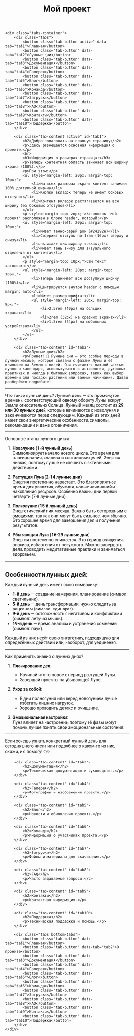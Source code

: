 <html><head><base href="/" />
<meta name="viewport" content="width=device-width, initial-scale=1">
<title>Мой проект</title>
<style>
* {
    margin: 0;
    padding: 0;
    box-sizing: border-box;
    font-family: 'Roboto', sans-serif;
}

body {
    background: #c8e6c9;
}

.header {
    background: #24292e;
    color: white;
    padding: 1rem;
    text-align: center;
    box-shadow: 0 2px 5px rgba(0,0,0,0.1);
}

.project-title {
    font-size: 2.5rem;
    margin-bottom: 0.5rem;
    max-width: 100%;
    margin-left: auto;
    margin-right: auto;
}

.tabs-container {
    width: 100%;
    margin: 20px auto;
    padding: 0;
}

.tabs {
    display: flex;
    flex-wrap: wrap;
    gap: 10px;
    margin-bottom: 20px;
    padding: 0;
}

.bottom-tabs {
    margin-top: 20px;
    margin-bottom: 40px;
}

.tab-button {
    background: #1a237e;
    color: white;
    border: none;
    padding: 12px 20px;
    border-radius: 5px;
    cursor: pointer;
    flex: 1;
    min-width: 150px;
    font-size: 1rem;
    transition: all 0.3s ease;
    box-shadow: 0 2px 5px rgba(0,0,0,0.1);
}

.tab-button:hover {
    opacity: 0.9;
    transform: translateY(-2px);
}

.tab-button.active {
    background: #ff5252;
    color: white;
    box-shadow: 0 0 15px #ffeb3b;
}

.tab-content {
    background: #e3f2fd;
    padding: 20px;
    border-radius: 0;
    box-shadow: 0 2px 5px rgba(0,0,0,0.1);
    min-height: 300px;
    display: none;
    width: 100%;
}

.tab-content.active {
    display: block;
    animation: fadeIn 0.5s ease;
}

@keyframes fadeIn {
    from { opacity: 0; }
    to { opacity: 1; }
}

@media (max-width: 768px) {
    .tab-button {
        width: calc(50% - 5px);
        min-width: unset;
    }
    
    .project-title {
        font-size: 2rem;
    }
}

@media (max-width: 480px) {
    .tab-button {
        width: 100%;
    }
    
    .project-title {
        font-size: 1.5rem;
    }
}
</style>
</head>
<body>
    <header class="header">
        <h1 class="project-title">Мой проект</h1>
    </header>

    <div class="tabs-container">
        <div class="tabs">
            <button class="tab-button active" data-tab="tab1">Главная</button>
            <button class="tab-button" data-tab="tab2">Лунные дни</button>
            <button class="tab-button" data-tab="tab3">Документация</button>
            <button class="tab-button" data-tab="tab4">Галерея</button>
            <button class="tab-button" data-tab="tab5">Блог</button>
            <button class="tab-button" data-tab="tab6">Команда</button>
            <button class="tab-button" data-tab="tab7">Загрузки</button>
            <button class="tab-button" data-tab="tab8">FAQ</button>
            <button class="tab-button" data-tab="tab9">Контакты</button>
            <button class="tab-button" data-tab="tab10">Поддержка</button>
        </div>

        <div class="tab-content active" id="tab1">
            <h2>Добро пожаловать на главную страницу</h2>
            <p>Здесь размещается основная информация о проекте.</p>
            <br>
            <h3>Информация о размерах страницы:</h3>
            <p>Теперь контентная область занимает всю ширину экрана (100%).</p>
            <p>При этом:</p>
            <ul style="margin-left: 20px; margin-top: 10px;">
                <li>На всех размерах экрана контент занимает 100% доступной ширины</li>
                <li>Кнопки вкладок теперь не имеют боковых отступов</li>
                <li>Контент вкладок растягивается на всю ширину без боковых отступов</li>
            </ul>
            <p style="margin-top: 20px;">Заголовок "Мой проект" расположен в блоке header, который:</p>
            <ul style="margin-left: 20px; margin-top: 10px;">
                <li>Имеет темно-серый фон (#24292e)</li>
                <li>Содержит отступы по 1rem (16px) сверху и снизу</li>
                <li>Занимает всю ширину экрана</li>
                <li>Имеет тень внизу для визуального отделения от контента</li>
            </ul>
            <p style="margin-top: 10px;">Сам текст заголовка:</p>
            <ul style="margin-left: 20px; margin-top: 10px;">
                <li>Теперь занимает всю доступную ширину (100%)</li>
                <li>Центрируется внутри header с помощью margin: auto</li>
                <li>Имеет размер шрифта:</li>
                <ul style="margin-left: 20px; margin-top: 5px;">
                    <li>2.5rem (40px) на больших экранах</li>
                    <li>2rem (32px) на средних экранах</li>
                    <li>1.5rem (24px) на мобильных устройствах</li>
                </ul>
            </ul>
        </div>

        <div class="tab-content" id="tab2">
            <h2>Лунные дни</h2>
            <p>Привет! 🌙 Лунные дни — это особые периоды в лунном месяце, которые связаны с фазами Луны и её влиянием на Землю и людей. Они считаются важной частью лунного календаря, используемого в астрологии, духовных практиках и иногда в бытовых вопросах, таких как выбор времени для посадки растений или важных начинаний. Давай разберёмся подробнее!
---
Что такое лунный день?
Лунный день — это промежуток времени, соответствующий одному обороту Луны вокруг Земли относительно Солнца. Лунный месяц состоит из **29 или 30 лунных дней**, которые начинаются с новолуния и заканчиваются перед следующим. Каждый из этих дней имеет свои энергетические особенности, символы, рекомендации и даже ограничения.

---

Основные этапы лунного цикла:
1. **Новолуние (1-й лунный день)**  
   Символизирует начало нового цикла. Это время для планирования, анализа и постановки целей. Энергия низкая, поэтому лучше не спешить с активными действиями.  

2. **Растущая Луна (2-14 лунные дни)**  
   Энергия постепенно нарастает. Это благоприятное время для развития, обучения, новых начинаний и накопления ресурсов. Особенно важны дни первой четверти (7-8 лунные дни).  

3. **Полнолуние (15-й лунный день)**  
   Энергетический пик месяца. Важно быть осторожным с эмоциями, так как они могут быть сильнее, чем обычно. Это хорошее время для завершения дел и получения результатов.  

4. **Убывающая Луна (16-29 лунные дни)**  
   Энергия постепенно снижается. Это период очищения, анализа, избавления от ненужного. Можно завершать дела, проводить медитативные практики и заниматься здоровьем.  

---

Особенности лунных дней:
---
Каждый лунный день имеет свою символику:  
- **1-й день** — создание намерения, планирование (символ: светильник).  
- **5-й день** — день трансформации, нужно следить за рационом (символ: единорог).  
- **9-й день** — осторожность с негативом и конфликтами (символ: летучая мышь).  
- **19-й день** — время анализа и устранения сомнений (символ: паук).  

Каждый из них несёт свою энергетику, подходящую для определённых действий или, наоборот, для уединения.

---

Как применять знания о лунных днях?
1. **Планирование дел**:  
   - Начинай что-то новое в период растущей Луны.  
   - Завершай проекты на убывающей Луне.  

2. **Уход за собой**:  
   - В дни полнолуния или перед новолунием лучше избегать лишних нагрузок.  
   - Хорошо проводить детокс и очищение.  

3. **Эмоциональная настройка**:  
   Луна влияет на настроение, поэтому её фазы могут помочь лучше понять свои эмоциональные состояния.

---

Если хочешь узнать конкретный лунный день для сегодняшнего числа или подробнее о каком-то из них, скажи, и я помогу! 🌕✨.</p>
        </div>

        <div class="tab-content" id="tab3">
            <h2>Документация</h2>
            <p>Техническая документация и руководства.</p>
        </div>

        <div class="tab-content" id="tab4">
            <h2>Галерея</h2>
            <p>Фотографии и изображения проекта.</p>
        </div>

        <div class="tab-content" id="tab5">
            <h2>Блог</h2>
            <p>Новости и обновления проекта.</p>
        </div>

        <div class="tab-content" id="tab6">
            <h2>Команда</h2>
            <p>Информация о участниках проекта.</p>
        </div>

        <div class="tab-content" id="tab7">
            <h2>Загрузки</h2>
            <p>Файлы и материалы для скачивания.</p>
        </div>

        <div class="tab-content" id="tab8">
            <h2>FAQ</h2>
            <p>Часто задаваемые вопросы.</p>
        </div>

        <div class="tab-content" id="tab9">
            <h2>Контакты</h2>
            <p>Контактная информация.</p>
        </div>

        <div class="tab-content" id="tab10">
            <h2>Поддержка</h2>
            <p>Техническая поддержка и помощь.</p>
        </div>

        <div class="tabs bottom-tabs">
            <button class="tab-button" data-tab="tab1">Главная</button>
            <button class="tab-button" data-tab="tab2">О проекте</button>
            <button class="tab-button" data-tab="tab3">Документация</button>
            <button class="tab-button" data-tab="tab4">Галерея</button>
            <button class="tab-button" data-tab="tab5">Блог</button>
            <button class="tab-button" data-tab="tab6">Команда</button>
            <button class="tab-button" data-tab="tab7">Загрузки</button>
            <button class="tab-button" data-tab="tab8">FAQ</button>
            <button class="tab-button" data-tab="tab9">Контакты</button>
            <button class="tab-button" data-tab="tab10">Поддержка</button>
        </div>
    </div>

<script>
document.addEventListener('DOMContentLoaded', function() {
    const tabButtons = document.querySelectorAll('.tab-button');
    const tabContents = document.querySelectorAll('.tab-content');

    function updateAllButtons(tabId) {
        tabButtons.forEach(btn => {
            if(btn.getAttribute('data-tab') === tabId) {
                btn.classList.add('active');
            } else {
                btn.classList.remove('active');
            }
        });
    }

    tabButtons.forEach(button => {
        button.addEventListener('click', () => {
            tabContents.forEach(content => content.classList.remove('active'));
            const tabId = button.getAttribute('data-tab');
            document.getElementById(tabId).classList.add('active');
            updateAllButtons(tabId);
        });

        button.addEventListener('mouseover', () => {
            if (!button.classList.contains('active')) {
                button.style.transform = 'translateY(-2px)';
            }
        });

        button.addEventListener('mouseout', () => {
            if (!button.classList.contains('active')) {
                button.style.transform = 'translateY(0)';
            }
        });
    });
});
</script>

</body></html>
